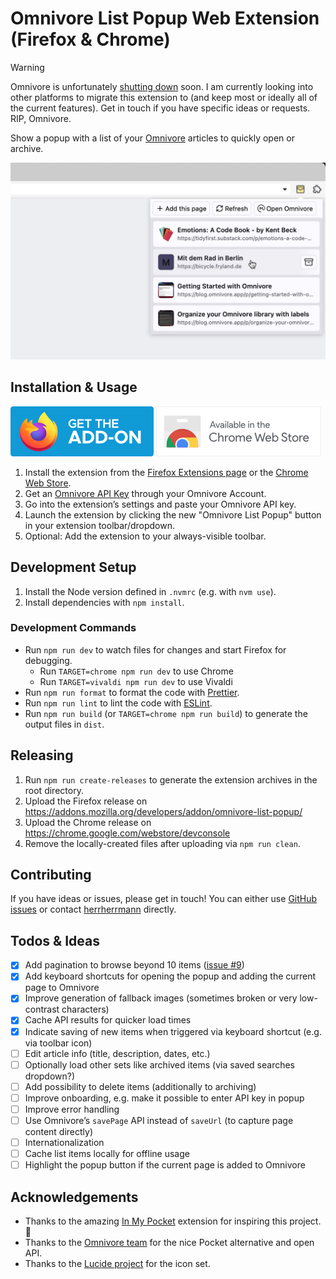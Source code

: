 # Omnivore List Popup Web Extension (Firefox & Chrome)

> [!WARNING]
> Omnivore is unfortunately [shutting down](https://blog.omnivore.app/p/details-on-omnivore-shutting-down) soon. I am currently looking into other platforms to migrate this extension to (and keep most or ideally all of the current features). Get in touch if you have specific ideas or requests. RIP, Omnivore.

Show a popup with a list of your [Omnivore](https://omnivore.app/) articles to quickly open or archive.

![Screenshot of the extension running in a browser](docs/screenshot.jpg)

## Installation & Usage

[![Get the Add-on for Firefox](docs/share-badge-firefox.png)](https://addons.mozilla.org/firefox/addon/omnivore-list-popup/)
[![Get the Add-on for Chrome](docs/share-badge-chrome.png)](https://chrome.google.com/webstore/detail/omnivore-list-popup/dnfckbihnohkfoaclfckbcebclmhleni)

1. Install the extension from the [Firefox Extensions page](https://addons.mozilla.org/firefox/addon/omnivore-list-popup/) or the [Chrome Web Store](https://chrome.google.com/webstore/detail/omnivore-list-popup/dnfckbihnohkfoaclfckbcebclmhleni).
2. Get an [Omnivore API Key](https://omnivore.app/settings/api) through your Omnivore Account.
3. Go into the extension’s settings and paste your Omnivore API key.
4. Launch the extension by clicking the new "Omnivore List Popup" button in your extension toolbar/dropdown.
5. Optional: Add the extension to your always-visible toolbar.

## Development Setup

1. Install the Node version defined in `.nvmrc` (e.g. with `nvm use`).
2. Install dependencies with `npm install`.

### Development Commands

- Run `npm run dev` to watch files for changes and start Firefox for debugging.
  - Run `TARGET=chrome npm run dev` to use Chrome
  - Run `TARGET=vivaldi npm run dev` to use Vivaldi
- Run `npm run format` to format the code with [Prettier](https://prettier.io/).
- Run `npm run lint` to lint the code with [ESLint](https://eslint.org/).
- Run `npm run build` (or `TARGET=chrome npm run build`) to generate the output files in `dist`.

## Releasing

1. Run `npm run create-releases` to generate the extension archives in the root directory.
2. Upload the Firefox release on https://addons.mozilla.org/developers/addon/omnivore-list-popup/
3. Upload the Chrome release on https://chrome.google.com/webstore/devconsole
4. Remove the locally-created files after uploading via `npm run clean`.

## Contributing

If you have ideas or issues, please get in touch! You can either use [GitHub issues](https://github.com/herrherrmann/omnivore-list-popup/issues) or contact [herrherrmann](https://github.com/herrherrmann/) directly.

## Todos & Ideas

- [x] Add pagination to browse beyond 10 items ([issue #9](https://github.com/herrherrmann/omnivore-list-popup/issues/9))
- [x] Add keyboard shortcuts for opening the popup and adding the current page to Omnivore
- [x] Improve generation of fallback images (sometimes broken or very low-contrast characters)
- [x] Cache API results for quicker load times
- [x] Indicate saving of new items when triggered via keyboard shortcut (e.g. via toolbar icon)
- [ ] Edit article info (title, description, dates, etc.)
- [ ] Optionally load other sets like archived items (via saved searches dropdown?)
- [ ] Add possibility to delete items (additionally to archiving)
- [ ] Improve onboarding, e.g. make it possible to enter API key in popup
- [ ] Improve error handling
- [ ] Use Omnivore’s `savePage` API instead of `saveUrl` (to capture page content directly)
- [ ] Internationalization
- [ ] Cache list items locally for offline usage
- [ ] Highlight the popup button if the current page is added to Omnivore

## Acknowledgements

- Thanks to the amazing [In My Pocket](https://inmypocketaddon.com/) extension for inspiring this project. 👏
- Thanks to the [Omnivore team](https://omnivore.app/) for the nice Pocket alternative and open API.
- Thanks to the [Lucide project](https://lucide.dev/) for the icon set.
